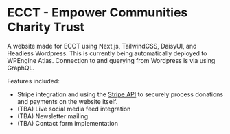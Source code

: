 # ECCT - Empower Communities Charity Trust

A website made for ECCT using Next.js, TailwindCSS, DaisyUI, and Headless Wordpress. This is currently being automatically deployed to WPEngine Atlas. Connection to and querying from Wordpress is via using GraphQL. 

Features included:

* Stripe integration and using the [Stripe API](https://docs.stripe.com/api) to securely process donations and payments on the website itself.
* (TBA) Live social media feed integration
* (TBA) Newsletter mailing
* (TBA) Contact form implementation

